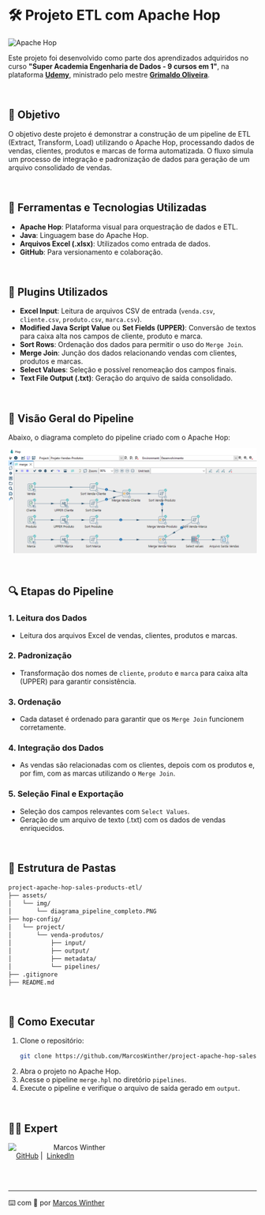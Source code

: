 
# 🛠️ Projeto ETL com Apache Hop

![Apache Hop](https://img.shields.io/badge/Apache%20Hop-ETL%20Pipeline-blue?logo=apache)

Este projeto foi desenvolvido como parte dos aprendizados adquiridos no curso **"Super Academia Engenharia de Dados - 9 cursos em 1"**, na plataforma **[Udemy](https://www.udemy.com/)**, ministrado pelo mestre **[Grimaldo Oliveira](https://www.linkedin.com/in/grimaldo/)**.

<br>


## 📌 Objetivo

O objetivo deste projeto é demonstrar a construção de um pipeline de ETL (Extract, Transform, Load) utilizando o Apache Hop, processando dados de vendas, clientes, produtos e marcas de forma automatizada. O fluxo simula um processo de integração e padronização de dados para geração de um arquivo consolidado de vendas.

<br>


## 🧰 Ferramentas e Tecnologias Utilizadas

- **Apache Hop**: Plataforma visual para orquestração de dados e ETL.
- **Java**: Linguagem base do Apache Hop.
- **Arquivos Excel (.xlsx)**: Utilizados como entrada de dados.
- **GitHub**: Para versionamento e colaboração.

<br>


## 🔌 Plugins Utilizados

- **Excel Input**: Leitura de arquivos CSV de entrada (`venda.csv`, `cliente.csv`, `produto.csv`, `marca.csv`).
- **Modified Java Script Value** ou **Set Fields (UPPER)**: Conversão de textos para caixa alta nos campos de cliente, produto e marca.
- **Sort Rows**: Ordenação dos dados para permitir o uso do `Merge Join`.
- **Merge Join**: Junção dos dados relacionando vendas com clientes, produtos e marcas.
- **Select Values**: Seleção e possível renomeação dos campos finais.
- **Text File Output (.txt)**: Geração do arquivo de saída consolidado.

<br>


## 🔄 Visão Geral do Pipeline

Abaixo, o diagrama completo do pipeline criado com o Apache Hop:

<p align="center">
  <img src="./assets/img/diagrama_pipeline_completo.PNG" alt="Diagrama do Pipeline de Vendas">
</p>

<br>


## 🔍 Etapas do Pipeline

### 1. **Leitura dos Dados**
- Leitura dos arquivos Excel de vendas, clientes, produtos e marcas.
  
### 2. **Padronização**
- Transformação dos nomes de `cliente`, `produto` e `marca` para caixa alta (UPPER) para garantir consistência.

### 3. **Ordenação**
- Cada dataset é ordenado para garantir que os `Merge Join` funcionem corretamente.

### 4. **Integração dos Dados**
- As vendas são relacionadas com os clientes, depois com os produtos e, por fim, com as marcas utilizando o `Merge Join`.

### 5. **Seleção Final e Exportação**
- Seleção dos campos relevantes com `Select Values`.
- Geração de um arquivo de texto (.txt) com os dados de vendas enriquecidos.

<br>


## 📁 Estrutura de Pastas

```plaintext
project-apache-hop-sales-products-etl/
├── assets/
│   └── img/
│       └── diagrama_pipeline_completo.PNG
├── hop-config/
│   └── project/
│       └── venda-produtos/
│           ├── input/
│           ├── output/
│           ├── metadata/
│           └── pipelines/
├── .gitignore
├── README.md
```

<br>


## 🚀 Como Executar

1. Clone o repositório:
   ```bash
   git clone https://github.com/MarcosWinther/project-apache-hop-sales-products-etl
   ```
2. Abra o projeto no Apache Hop.
3. Acesse o pipeline `merge.hpl` no diretório `pipelines`.
4. Execute o pipeline e verifique o arquivo de saída gerado em `output`.

<br>


## 👨‍💻 Expert

<p>
    <img 
      align=left 
      margin=10 
      width=80 
      src="https://avatars.githubusercontent.com/u/44624583?v=4"
    />
    <p>&nbsp&nbsp&nbspMarcos Winther<br>
    &nbsp&nbsp&nbsp
    <a href="https://github.com/MarcosWinther">
    GitHub</a>&nbsp;|&nbsp;
    <a href="https://www.linkedin.com/in/marcoswinthersilva/">LinkedIn</a>
    </p>
</p>
<br/><br/>

---

⌨️ com 💜 por [Marcos Winther](https://github.com/MarcosWinther)